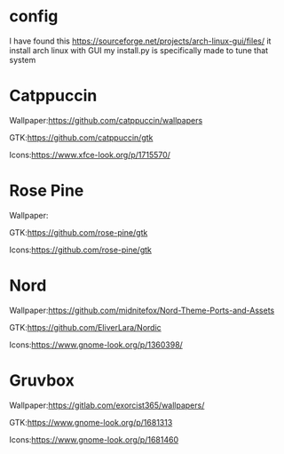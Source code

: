 # config

I have found this https://sourceforge.net/projects/arch-linux-gui/files/ it install arch linux with GUI my install.py is specifically made to tune that system

# Catppuccin
Wallpaper:https://github.com/catppuccin/wallpapers

GTK:https://github.com/catppuccin/gtk

Icons:https://www.xfce-look.org/p/1715570/

# Rose Pine
Wallpaper:

GTK:https://github.com/rose-pine/gtk

Icons:https://github.com/rose-pine/gtk

# Nord
Wallpaper:https://github.com/midnitefox/Nord-Theme-Ports-and-Assets

GTK:https://github.com/EliverLara/Nordic

Icons:https://www.gnome-look.org/p/1360398/

# Gruvbox
Wallpaper:https://gitlab.com/exorcist365/wallpapers/

GTK:https://www.gnome-look.org/p/1681313

Icons:https://www.gnome-look.org/p/1681460

